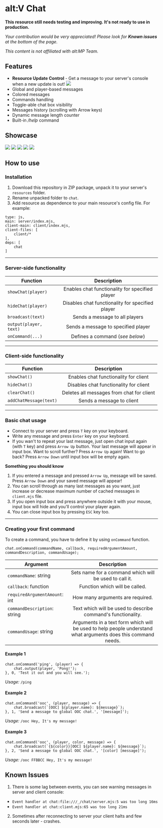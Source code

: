 # alt:V Chat
**This resource still needs testing and improving. It's not ready to use in production.**

*Your contribution would be very appreciated! Please look for **Known issues** at the bottom of the page.*

*This content is not affiliated with alt:MP Team.*

## Features
* **Resource Update Control** - Get a message to your server's console when a new update is out!
![](https://i.ibb.co/C7dFgfk/rvc.png)
* Global and player-based messages
* Colored messages
* Commands handling
* Toggle-able chat box visibility
* Messages history (scrolling with Arrow keys)
* Dynamic message length counter
* Built-in */help* command

## Showcase
![](https://i.ibb.co/4mtHpc6/2.png)
![](https://i.ibb.co/mtHmz5s/3.png)
![](https://i.ibb.co/wKBJp0T/4.png)
![](https://i.ibb.co/q0MQ55s/5.png)
![](https://i.ibb.co/T8sT37f/7.png)

## How to use

### Installation
1. Download this repository in ZIP package, unpack it to your server's `resources` folder.
2. Rename unpacked folder to `chat`.
3. Add resource as dependence to your main resource's config file. For example:
```
type: js,
main: server/index.mjs,
client-main: client/index.mjs,
client-files: [
	client/*
],
deps: [
	chat
]
```
---
### Server-side functionality
Function|Description
-|:-:
`showChat(player)`|Enables chat functionality for specified player
`hideChat(player)`|Disables chat functionality for specified player
`broadcast(text)`|Sends a message to all players
`output(player, text)`|Sends a message to specified player
`onCommand(...)`|Defines a command (*see below*)
---
### Client-side functionality
Function|Description
-|:-:
`showChat()`|Enables chat functionality for client
`hideChat()`|Disables chat functionality for client
`clearChat()`|Deletes all messages from chat for client
`addChatMessage(text)`|Sends a message to client
---
### Basic chat usage
* Connect to your server and press `T` key on your keyboard.
* Write any message and press `Enter` key on your keyboard.
* If you wan't to repeat your last message, just open chat input again (with `T` key) and press `Arrow Up` button. Your last message will appear in input box. Want to scroll further? Press `Arrow Up` again! Want to go back? Press `Arrow Down` until input box will be empty again.

**Something you should know**
1. If you entered a message and pressed `Arrow Up`, message will be saved. Press `Arrow Down` and your saved message will appear!
2. You can scroll through as many last messages as you want, just increase or decrease maximum number of cached messages in `client.mjs` file.
3. If you open input box and press anywhere outside it with your mouse, input box will hide and you'll control your player again.
4. You can close input box by pressing `ESC` key too.

 ---
### Creating your first command
To create a command, you have to define it by using `onCommand` function.
```
chat.onCommand(commandName, callback, requiredArgumentAmount, commandDescription, commandUsage);
```
Argument|Description
-|:-:
`commandName`: string|Sets name for a command which will be used to call it. 
`callback`: function|Function which will be called.
`requiredArgumentAmount`: int|How many arguments are required.
`commandDescription`: string|Text which will be used to describe command's functionality.
`commandUsage`: string|Arguments in a text form which will be used to help people understand what arguments does this command needs.

#### Example 1
```
chat.onCommand('ping', (player) => {
	chat.output(player, 'Pong!');
}, 0, 'Test it out and you will see.');
```
*Usage:* `/ping`

#### Example 2
```
chat.onCommand('ooc', (player, message) => {
	chat.broadcast(`[OOC] ${player.name}: ${message}`);
}, 1, 'Send a message to global OOC chat.', '[message]');
```
*Usage:* `/ooc Hey, It's my message!`

#### Example 3
```
chat.onCommand('ooc', (player, color, message) => {
	chat.broadcast(`{${color}}[OOC] ${player.name}: ${message}`);
}, 2, 'Send a message to global OOC chat.', '[color] [message]');
```
*Usage:* `/ooc FFBBCC Hey, It's my message!`

## Known Issues
1. There is some lag between events, you can see warning messages in server and client console:
* `Event handler at chat:file:///_/chat/server.mjs:5 was too long 16ms`
* `Event handler at chat:client.mjs:65 was too long 21ms`
2. Sometimes after reconnecting to server your client halts and few seconds later - crashes.
